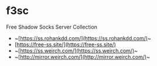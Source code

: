 # f3sc

Free Shadow Socks Server Collection

-   ~[https://ss.rohankdd.com/](https://ss.rohankdd.com/)~
-   [https://free-ss.site/](https://free-ss.site/)
-   ~[https://ss.weirch.com/](https://ss.weirch.com/)~
-   ~[http://mirror.weirch.com/](http://mirror.weirch.com/)~

